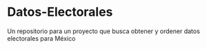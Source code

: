# Datos-Electorales
Un repositorio para un proyecto que busca obtener y ordener datos electorales para México

